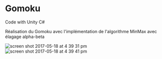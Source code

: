 # Gomoku
Code with Unity C#

Réalisation du Gomoku avec l'implémentation de l'algorithme MinMax avec élagage alpha-beta

![screen shot 2017-05-18 at 4 39 31 pm](https://cloud.githubusercontent.com/assets/7196430/26207733/a778060e-3be8-11e7-9f1e-65c8264a7af8.png)
![screen shot 2017-05-18 at 4 39 41 pm](https://cloud.githubusercontent.com/assets/7196430/26207734/a795edfe-3be8-11e7-9fea-da8296a1dd86.png)
